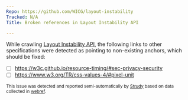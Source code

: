 ```yaml
---
Repo: https://github.com/WICG/layout-instability
Tracked: N/A
Title: Broken references in Layout Instability API

---
```


While crawling [Layout Instability API](https://wicg.github.io/layout-instability/), the following links to other specifications were detected as pointing to non-existing anchors, which should be fixed:
* [ ] https://w3c.github.io/resource-timing/#sec-privacy-security
* [ ] https://www.w3.org/TR/css-values-4/#pixel-unit

<sub>This issue was detected and reported semi-automatically by [Strudy](https://github.com/w3c/strudy/) based on data collected in [webref](https://github.com/w3c/webref/).</sub>
